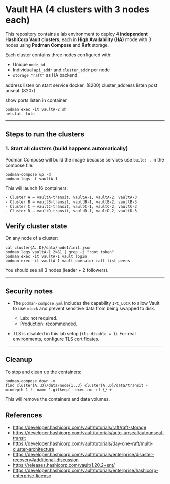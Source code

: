 # Vault HA (4 clusters with 3 nodes each)

This repository contains a lab environment to deploy **4 independent HashiCorp Vault clusters**, each in **High Availability (HA)** mode with 3 nodes using **Podman Compose** and **Raft** storage.

Each cluster contains three nodes configured with:

* Unique `node_id`
* Individual `api_addr` and `cluster_addr` per node
* `storage "raft"` as HA backend

address listen on start service docker. (8200)
cluster_address listen post unseal.     (820x)

show ports listen in container
```
podman exec -it vaultA-2 sh
netstat -tuln
```

---

## Steps to run the clusters

### 1. Start all clusters (build happens automatically)

Podman Compose will build the image because services use `build: .` in the compose file:

```
podman-compose up -d
podman logs -f vaultA-1
```

This will launch 16 containers:

```
- Cluster A → vaultA-transit, vaultA-1, vaultA-2, vaultA-3
- Cluster B → vaultB-transit, vaultB-1, vaultB-2, vaultB-3
- Cluster C → vaultC-transit, vaultC-1, vaultC-2, vaultC-3
- Cluster D → vaultD-transit, vaultD-1, vaultD-2, vaultD-3
```

## Verify cluster state

On any node of a cluster:
```
cat cluster{A..D}/data/node1/init.json
podman logs vaultA-1 2>&1 | grep -i "root token"
podman exec -it vaultA-1 vault login
podman exec -it vaultA-1 vault operator raft list-peers
```

You should see all 3 nodes (leader + 2 followers).

---

## Security notes

* The `podman-compose.yml` includes the capability `IPC_LOCK` to allow Vault to use `mlock` and prevent sensitive data from being swapped to disk.

  * Lab: not required.
  * Production: recommended.

* TLS is disabled in this lab setup (`tls_disable = 1`). For real environments, configure TLS certificates.

---

## Cleanup

To stop and clean up the containers:

```
podman-compose down -v
find cluster{A..D}/data/node{1..3} cluster{A..D}/data/transit -mindepth 1 ! -name '.gitkeep' -exec rm -rf {} +
```

This will remove the containers and data volumes.


## References

- https://developer.hashicorp.com/vault/tutorials/raft/raft-storage
- https://developer.hashicorp.com/vault/tutorials/auto-unseal/autounseal-transit
- https://developer.hashicorp.com/vault/tutorials/day-one-raft/multi-cluster-architecture
- https://developer.hashicorp.com/vault/tutorials/enterprise/disaster-recovery#additional-discussion
- https://releases.hashicorp.com/vault/1.20.2+ent/
- https://developer.hashicorp.com/vault/tutorials/enterprise/hashicorp-enterprise-license

